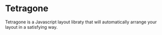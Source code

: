 # Tetragone

Tetragone is a Javascript layout libraty that will automatically arrange your layout in a satisfying way.
